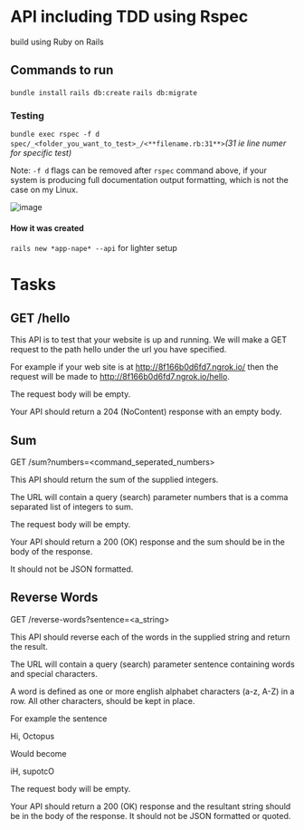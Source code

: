# API including TDD using Rspec
build using Ruby on Rails

## Commands to run
`bundle install`
`rails db:create`
`rails db:migrate`

### Testing
`bundle exec rspec -f d spec/_<folder_you_want_to_test>_/<**filename.rb:31**>`_(31 ie line numer for specific test)_

Note: `-f d` flags can be removed after `rspec` command above, if your system is producing full documentation output formatting, which is not the case on my Linux.

![image](https://user-images.githubusercontent.com/70934030/110709052-c12e5b00-824f-11eb-80f7-2762de429d57.png)


#### How it was created
`rails new *app-nape* --api` for lighter setup 

# Tasks
## GET /hello

This API is to test that your website is up and running. We will make a GET request to the path hello under the url you have specified.

For example if your web site is at http://8f166b0d6fd7.ngrok.io/ then the request will be made to http://8f166b0d6fd7.ngrok.io/hello.

The request body will be empty.

Your API should return a 204 (NoContent) response with an empty body.

## Sum
GET /sum?numbers=<command_seperated_numbers>

This API should return the sum of the supplied integers.

The URL will contain a query (search) parameter numbers that is a comma separated list of integers to sum.

The request body will be empty.

Your API should return a 200 (OK) response and the sum should be in the body of the response.

It should not be JSON formatted.

## Reverse Words
GET /reverse-words?sentence=<a_string>

This API should reverse each of the words in the supplied string and return the result.

The URL will contain a query (search) parameter sentence containing words and special characters.

A word is defined as one or more english alphabet characters (a-z, A-Z) in a row. All other characters, should be kept in place.

For example the sentence

Hi, Octopus

Would become

iH, supotcO

The request body will be empty.

Your API should return a 200 (OK) response and the resultant string should be in the body of the response. It should not be JSON formatted or quoted.

